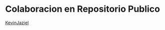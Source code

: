 # Colaboracion en Repositorio Publico

[KevinJaziel](https://github.com/22030510-Kevin-Jaziel-Sanchez-Lopez)